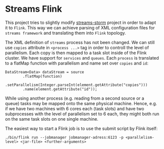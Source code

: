 # Streams Flink #

This project tries to slightly modify [streams-storm](https://bitbucket.org/cbockermann/streams-storm) project in order to adapt it to ``Flink``. This way we can achieve parsing of XML configuration files for ``streams framework`` and translating them into ``Flink`` topology.

The XML definition of ``streams`` process has not been changed.
We can still use ``copies`` attribute in ``<process ...>`` tag in order to controll the level of parallelism.
Each copy is then mapped to a task slot inside of the Flink cluster.
We have support for ``services`` and ``queues``. 
Each ``process`` is translated to a flatMap function with parallelism and name set over ``copies`` and ``id``:

```
DataStream<Data> dataStream = source
		.flatMap(function)
        .setParallelism(Integer.parseInt(element.getAttribute("copies")))
        .name(element.getAttribute("id"));
```

While using another process (e.g. reading from a second source or a queue) tasks may be mapped onto the same physical machine.
Hence, e.g. if we have two machines with 6 cores each (task slots) and have two subprocesses with the level of parallelism set to 6 each, they might both run on the same task slots on one single machine. 

The easiest way to start a Flink job is to use the submit script by Flink itself:

```
./bin/flink run --jobmanager jobmanager-adress:6123 -p <parallelism-level> <jar-file> <further-arguments>
```